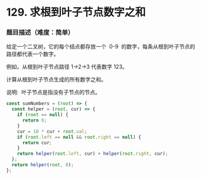 <!--
 * @Author: your name
 * @Date: 2020-03-02 21:49:13
 * @LastEditTime: 2020-05-17 11:08:17
 * @LastEditors: Please set LastEditors
 * @Description: In User Settings Edit
 * @FilePath: /leetcode_fe/268_缺失数字.md
 -->

# 129. 求根到叶子节点数字之和

### 题目描述（难度：简单）

给定一个二叉树，它的每个结点都存放一个  0-9  的数字，每条从根到叶子节点的路径都代表一个数字。

例如，从根到叶子节点路径 1->2->3 代表数字 123。

计算从根到叶子节点生成的所有数字之和。

说明:  叶子节点是指没有子节点的节点。

```js
const sumNumbers = (root) => {
  const helper = (root, cur) => {
    if (root == null) {
      return 0;
    }
    cur = 10 * cur + root.val;
    if (root.left == null && root.right == null) {
      return cur;
    }
    return helper(root.left, cur) + helper(root.right, cur);
  };
  return helper(root, 0);
};
```
